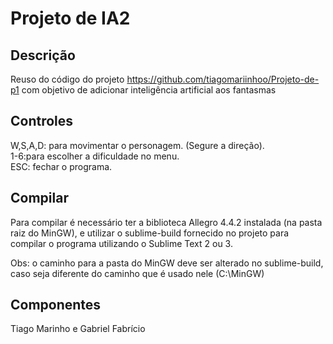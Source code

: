 # Projeto de IA2
## Descrição
Reuso do código do projeto https://github.com/tiagomariinhoo/Projeto-de-p1 com objetivo de adicionar inteligência artificial aos fantasmas

## Controles
W,S,A,D: para movimentar o personagem. (Segure a direção).<br/>
1-6:para escolher a dificuldade no menu.<br/>
ESC: fechar o programa. <br/>

## Compilar
Para compilar é necessário ter a biblioteca Allegro 4.4.2 instalada (na pasta raiz do MinGW), e utilizar o sublime-build fornecido no projeto para compilar o programa utilizando o Sublime Text 2 ou 3.

Obs: o caminho para a pasta do MinGW deve ser alterado no sublime-build, caso seja diferente do caminho que é usado nele (C:\\MinGW)

## Componentes
Tiago Marinho e Gabriel Fabrício

